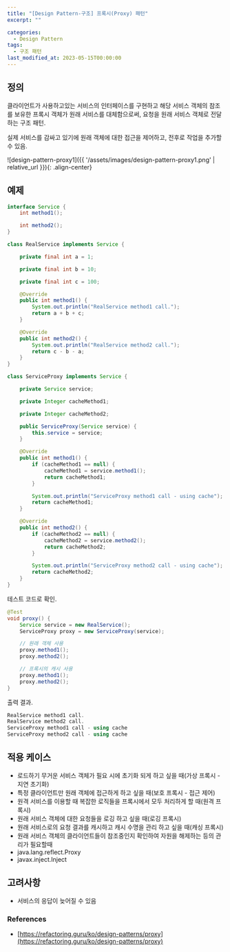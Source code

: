 ```yaml
---
title: "[Design Pattern-구조] 프록시(Proxy) 패턴"
excerpt: ""

categories:
  - Design Pattern
tags:
  - 구조 패턴
last_modified_at: 2023-05-15T00:00:00
---
```



## 정의

클라이언트가 사용하고있는 서비스의 인터페이스를 구현하고 해당 서비스 객체의 참조를 보유한 프록시 객체가 원래 서비스를 대체함으로써, 요청을 원래 서비스 객체로 전달하는 구조 패턴.

실제 서비스를 감싸고 있기에 원래 객체에 대한 접근을 제어하고, 전후로 작업을 추가할 수 있음.

![design-pattern-proxy1]({{ '/assets/images/design-pattern-proxy1.png' | relative_url }}){: .align-center}

## 예제

```java
interface Service {
    int method1();

    int method2();
}

class RealService implements Service {

    private final int a = 1;

    private final int b = 10;

    private final int c = 100;

    @Override
    public int method1() {
        System.out.println("RealService method1 call.");
        return a + b + c;
    }

    @Override
    public int method2() {
        System.out.println("RealService method2 call.");
        return c - b - a;
    }
}

class ServiceProxy implements Service {

    private Service service;

    private Integer cacheMethod1;

    private Integer cacheMethod2;

    public ServiceProxy(Service service) {
        this.service = service;
    }

    @Override
    public int method1() {
        if (cacheMethod1 == null) {
            cacheMethod1 = service.method1();
            return cacheMethod1;
        }

        System.out.println("ServiceProxy method1 call - using cache");
        return cacheMethod1;
    }

    @Override
    public int method2() {
        if (cacheMethod2 == null) {
            cacheMethod2 = service.method2();
            return cacheMethod2;
        }

        System.out.println("ServiceProxy method2 call - using cache");
        return cacheMethod2;
    }
}
```

테스트 코드로 확인.

```java
@Test
void proxy() {
    Service service = new RealService();
    ServiceProxy proxy = new ServiceProxy(service);

    // 원래 객체 사용
    proxy.method1();
    proxy.method2();

    // 프록시의 캐시 사용
    proxy.method1();
    proxy.method2();
}
```

출력 결과.

```powershell
RealService method1 call.
RealService method2 call.
ServiceProxy method1 call - using cache
ServiceProxy method2 call - using cache
```

## 적용 케이스

- 로드하기 무거운 서비스 객체가 필요 시에 초기화 되게 하고 싶을 때(가상 프록시 - 지연 초기화)
- 특정 클라이언트만 원래 객체에 접근하게 하고 싶을 때(보호 프록시 - 접근 제어)
- 원격 서비스를 이용할 때 복잡한 로직들을 프록시에서 모두 처리하게 할 때(원격 프록시)
- 원래 서비스 객체에 대한 요청들을 로깅 하고 싶을 때(로깅 프록시)
- 원래 서비스로의 요청 결과를 캐시하고 캐시 수명을 관리 하고 싶을 때(캐싱 프록시)
- 원래 서비스 객체의 클라이언트들이 참조중인지 확인하여 자원을 해제하는 등의 관리가 필요할때
- java.lang.reflect.Proxy
- javax.inject.Inject

## 고려사항

- 서비스의 응답이 늦어질 수 있음

### References

- [https://refactoring.guru/ko/design-patterns/proxy](https://refactoring.guru/ko/design-patterns/proxy)